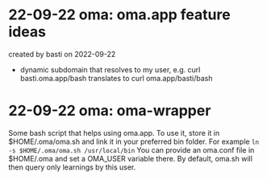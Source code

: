 # 22-09-22 oma: oma.app feature ideas
created by basti on 2022-09-22

* dynamic subdomain that resolves to my user, e.g. curl basti.oma.app/bash translates to curl oma.app/basti/bash

# 22-09-22 oma: oma-wrapper
Some bash script that helps using oma.app. To use it, store it in $HOME/.oma/oma.sh and link it in your preferred bin folder.
For example `ln -s $HOME/.oma/oma.sh /usr/local/bin`
You can provide an oma.conf file in $HOME/.oma and set a OMA_USER variable there. By default, oma.sh will then query only learnings by this user.

 
   
